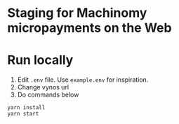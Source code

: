 # Staging for Machinomy micropayments on the Web

# Run locally

1. Edit `.env` file. Use `example.env` for inspiration.
2. Change vynos url
3. Do commands below

```
yarn install
yarn start
```